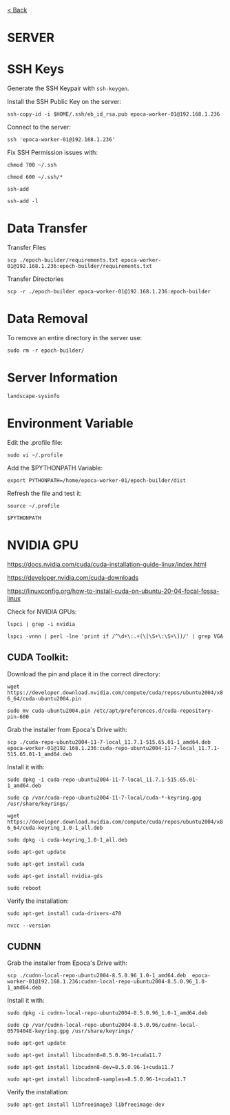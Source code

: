 [< Back](../README.md)

# SERVER



# SSH Keys

Generate the SSH Keypair with `ssh-keygen`.

Install the SSH Public Key on the server:

`ssh-copy-id -i $HOME/.ssh/eb_id_rsa.pub epoca-worker-01@192.168.1.236`

Connect to the server:

`ssh 'epoca-worker-01@192.168.1.236'`

Fix SSH Permission issues with:

`chmod 700 ~/.ssh`

`chmod 600 ~/.ssh/*`

`ssh-add`

`ssh-add -l`


#
# Data Transfer

Transfer Files

`scp ./epoch-builder/requirements.txt epoca-worker-01@192.168.1.236:epoch-builder/requirements.txt`

Transfer Directories

`scp -r ./epoch-builder epoca-worker-01@192.168.1.236:epoch-builder`


#
# Data Removal

To remove an entire directory in the server use:

`sudo rm -r epoch-builder/`



#
# Server Information

`landscape-sysinfo`





#
# Environment Variable

Edit the .profile file:

`sudo vi ~/.profile`

Add the $PYTHONPATH Variable:

`export PYTHONPATH=/home/epoca-worker-01/epoch-builder/dist`

Refresh the file and test it:

`source ~/.profile`

`$PYTHONPATH`






#
# NVIDIA GPU

https://docs.nvidia.com/cuda/cuda-installation-guide-linux/index.html

https://developer.nvidia.com/cuda-downloads

https://linuxconfig.org/how-to-install-cuda-on-ubuntu-20-04-focal-fossa-linux

Check for NVIDIA GPUs: 

`lspci | grep -i nvidia`

`lspci -vnnn | perl -lne 'print if /^\d+\:.+(\[\S+\:\S+\])/' | grep VGA`


## CUDA Toolkit:

Download the pin and place it in the correct directory:

`wget https://developer.download.nvidia.com/compute/cuda/repos/ubuntu2004/x86_64/cuda-ubuntu2004.pin`

`sudo mv cuda-ubuntu2004.pin /etc/apt/preferences.d/cuda-repository-pin-600`

Grab the installer from Epoca's Drive with:

`scp ./cuda-repo-ubuntu2004-11-7-local_11.7.1-515.65.01-1_amd64.deb  epoca-worker-01@192.168.1.236:cuda-repo-ubuntu2004-11-7-local_11.7.1-515.65.01-1_amd64.deb`

Install it with:

`sudo dpkg -i cuda-repo-ubuntu2004-11-7-local_11.7.1-515.65.01-1_amd64.deb`

`sudo cp /var/cuda-repo-ubuntu2004-11-7-local/cuda-*-keyring.gpg /usr/share/keyrings/`

`wget https://developer.download.nvidia.com/compute/cuda/repos/ubuntu2004/x86_64/cuda-keyring_1.0-1_all.deb`

`sudo dpkg -i cuda-keyring_1.0-1_all.deb`

`sudo apt-get update`

`sudo apt-get install cuda`

`sudo apt-get install nvidia-gds`

`sudo reboot`

Verify the installation:

`sudo apt-get install cuda-drivers-470`

`nvcc --version`


## CUDNN

Grab the installer from Epoca's Drive with:

`scp ./cudnn-local-repo-ubuntu2004-8.5.0.96_1.0-1_amd64.deb  epoca-worker-01@192.168.1.236:cudnn-local-repo-ubuntu2004-8.5.0.96_1.0-1_amd64.deb`

Install it with:

`sudo dpkg -i cudnn-local-repo-ubuntu2004-8.5.0.96_1.0-1_amd64.deb`

`sudo cp /var/cudnn-local-repo-ubuntu2004-8.5.0.96/cudnn-local-0579404E-keyring.gpg /usr/share/keyrings/`

`sudo apt-get update`

`sudo apt-get install libcudnn8=8.5.0.96-1+cuda11.7`

`sudo apt-get install libcudnn8-dev=8.5.0.96-1+cuda11.7`

`sudo apt-get install libcudnn8-samples=8.5.0.96-1+cuda11.7`

Verify the installation:

`sudo apt-get install libfreeimage3 libfreeimage-dev`

